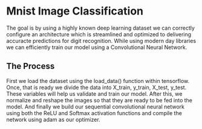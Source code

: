 
# Mnist Image Classification

The goal is by using a highly known deep learning dataset we can correctly configure an architecture which is streamlined and optimized to delivering accuracte predictions for digit recognition. While using modern day libraries we can efficiently train our model using a Convolutional Neural Network. 

## The Process

First we load the dataset using the load_data() function within tensorflow. Once, that is ready we divide the data into X_train, y_train, X_test, y_test. These variables will help us validate and train our model. After this, we normalize and reshape the images so that they are ready to be fed into the model. And finally we build our sequential convolutional neural network using both the ReLU and Softmax activation functions and compile the network using adam as our optimizer.
